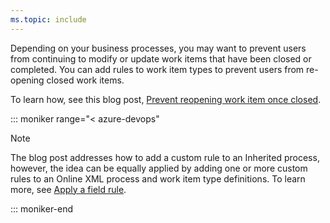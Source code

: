 ```yaml
---
ms.topic: include
---
```


<a id="restrict-modification-closed-wi" />

Depending on your business processes, you may want to prevent users from continuing to modify or update work items that have been closed or completed. You can add rules to work item types to prevent users from re-opening closed work items. 

To learn how, see this blog post, [Prevent reopening work item once closed](https://devblogs.microsoft.com/premier-developer/prevent-reopening-work-item-once-closed-azure-devops-with-video/).

::: moniker range="< azure-devops"

> [!NOTE] 
> The blog post addresses how to add a custom rule to an Inherited process, however, the idea can be equally applied by adding one or more custom rules to an Online XML process and work item type definitions. To learn more, see [Apply a field rule](/azure/devops/reference/xml/apply-rule-work-item-field).  

::: moniker-end